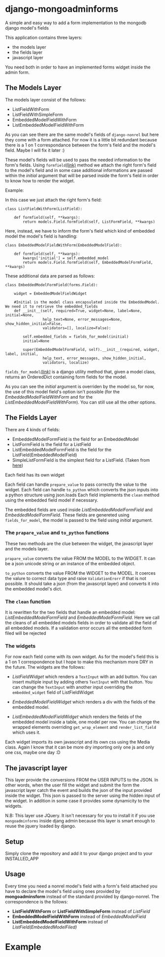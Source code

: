 django-mongoadminforms
======================

A simple and easy way to add a form implementation to the mongodb django model's fields

This application contains three layers: 

- the models layer
- the fields layer
- javascript layer

You need both in order to have an implemented forms widget inside the admin form.

## The Models Layer ##

The models layer  consist of the follows:

- ListFieldWithForm
- ListFieldWithSimpleForm
- EmbeddedModelFieldWithForm
- ListEmbeddedModelFieldWithForm

As you can see there are the same model's fields of `django-nonrel` but here they come with a form attached. For now it is a little bit redundant because there is a 1 on 1 correspondance between the form's field and the model's field. Maybe I will fix it later :) 

These model's fields will be used to pass the needed information to the form's fields. Using `formfield`[(link)](https://docs.djangoproject.com/en/dev/howto/custom-model-fields/#specifying-the-form-field-for-a-model-field) method we attach the right form's field to the model's field and in some case additional informations are passed within the *initial* argument that will be parsed inside the form's field in order to know how to render the widget.

Example:

In this case we just attach the right form's field:

	class ListFieldWithForm(ListField):
	
	    def formfield(self, **kwargs):
	        return models.Field.formfield(self, ListFormField, **kwargs)

Here, instead, we have to inform the form's field which kind of embedded model the model's field is handling:
	
	class EmbeddedModelFieldWithForm(EmbeddedModelField):
	
	    def formfield(self, **kwargs):
	        kwargs['initial'] = self.embedded_model
	        return models.Field.formfield(self, EmbeddedModelFormField, **kwargs)

These additional data are parsed as follows:

	class EmbeddedModelFormField(forms.Field):
	
	    widget = EmbeddedModelFieldWidget
	
	    #Initial is the model class encapsulated inside the EmbeddedModel. We need it to retrieve the embedded_fields
	    def __init__(self, required=True, widget=None, label=None, initial=None,
	                 help_text=None, error_messages=None, show_hidden_initial=False,
	                 validators=[], localize=False):
	
	        self.embedded_fields = fields_for_model(initial)
	        initial=None
	
	        super(EmbeddedModelFormField, self).__init__(required, widget, label, initial,
	                 help_text, error_messages, show_hidden_initial,
	                 validators, localize)

`fields_for_model`*[(link)](https://github.com/django/django/blob/master/django/forms/models.py#L155)* is a django utility method that, given a model class, returns an OrderedDict containing form fields for the model.

As you can see the *initial* argument is overriden by the model so, for now, the use of this model field's option isn't possible (for the *EmbeddedModelFieldWithForm* and for the *ListEmbeddedModelFieldWithForm*). You can still use all the other options.

## The Fields Layer ##

There are 4 kinds of fields:

- EmbeddedModelFormField is the field for an EmbeddedModel 
- ListFormField is the field for a ListField
- ListEmbeddedModelFormField is the field for the ListField(EmbeddedModelField)
- SimpleListFormField is the simplest field for a ListField. (Taken from [here](https://gist.github.com/jonashaag/1200165)) 

Each field has its own widget

Each field can handle `prepare_value` to pass correctly the value to the widget.
Each field can handle `to_python` which converts the json inputs into a python structure using json.loads
Each field implements the `clean` method using the embedded field model if necessary.

The embedded fields are used inside *ListEmbeddedModelFormField* and *EmbeddedModelFormField*. These fields are genereted using `fields_for_model`, the model is passed to the field using *initial* argument.

### The `prapare_value` and `to_python` functions ###

These two methods are the clue between the widget, the javascript layer and the models layer.

`prapare_value` converts the value FROM the MODEL to the WIDGET. It can be a json unicode string or an instance of the embedded object.

`to_python` converts the value FROM the WIDGET to the MODEL. It coerces the valure to correct data type and raise `ValidationErorr` if that is not possible. It should take a json (from the javascript layer) and converts it into the embedded model's dict.

### The `clean` function ###
It is rewritten for the two fields that handle an embedded model: *ListEmbeddedModelFormField* and *EmbeddedModelFormField*. Here we call the cleans of all embedded models fields in order to validate all the field of all embedded models. If a validation error occurs all the embedded form filed will be rejected


### The widgets ###
For now each field come with its own widget. As for the model's field this is a 1 on 1 correspondence but I hope to make this mechanism more DRY in the future. The widgets are the follows:

- *ListFieldWidget* which renders a `TextInput` with an add button. You can insert multiple input by adding others `TextInput` with that
button. You can change the `TextInput` with another input overriding the `embedded_widget` field of ListFieldWidget

- *EmbeddedModelFieldWidget* which renders a div with the fields of the embedded model.

- *ListEmbeddedModelFieldWidget* which renders the fields of the embedded model inside a table, one model per row. You can
change the wrapped elements overriding `get_wrap_element` and `render_list_field` which uses it.

Each widget imports its own javascript and its own css using the Media class. Again I know that it can be more dry importing only one js and only one css, maybe one day :D

## The javascript layer ##
This layer provide the conversions FROM the USER INPUTS to the JSON. In other words, when the user fill the widget and submit the form the javascript layer catch the event and builds the json of the input provided inside the widget. This json is passed to the server using the hidden input of the widget. 
In addition in some case it provides some dynamicity to the widgets.

N.B: This layer use JQuery. It isn't necessary for you to install it if you use `mongoadminforms` inside djang admin because this layer is smart enough to reuse the jquery loaded by django.


## Setup ##

Simply clone the repository and add it to your django project and to your INSTALLED_APP


## Usage ##
Every time you need a nonrel model's field with a form's field attached you have to declare the model's field using ones provided by **mongoadminsform** instead of the standard provided by django-nonrel. The correspondence is the follows:

- **ListFieldWithForm** or **ListFieldWithSimpleForm** instead of *ListField*
- **EmbeddedModelFieldWithForm** instead of *EmbeddedModelField*
- **ListEmbeddedModelFieldWithForm** instead of *ListField(EmbeddedModelFiled)*

# Example #

